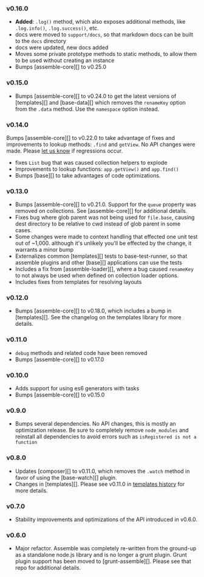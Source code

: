 ### v0.16.0

- **Added**: `.log()` method, which also exposes additional methods, like `.log.info()`, `.log.success()`, etc. 
- docs were moved to `support/docs`, so that markdown docs can be built to the `docs` directory
- docs were updated, new docs added
- Moves some private prototype methods to static methods, to allow them to be used without creating an instance
- Bumps [assemble-core][] to v0.25.0

### v0.15.0

- Bumps [assemble-core][] to v0.24.0 to get the latest versions of [templates][] and [base-data][] which removes the `renameKey` option from the `.data` method. Use the `namespace` option instead.

### v0.14.0

Bumps [assemble-core][] to v0.22.0 to take advantage of fixes and improvements to lookup methods: `.find` and `getView`. No API changes were made. Please [let us know](../../issues) if regressions occur.

- fixes `List` bug that was caused collection helpers to explode
- Improvements to lookup functions: `app.getView()` and `app.find()`
- Bumps [base][] to take advantages of code optimizations.

### v0.13.0

- Bumps [assemble-core][] to v0.21.0. Support for the `queue` property was removed on collections. See [assemble-core][] for additional details.
- Fixes bug where glob parent was not being used for `file.base`, causing dest directory to be relative to cwd instead of glob parent in some cases.
- Some changes were made to context handling that effected one unit test out of ~1,000. although it's unlikely you'll be effected by the change, it warrants a minor bump
- Externalizes common [templates][] tests to base-test-runner, so that assemble plugins and other [base][] applications can use the tests
- Includes a fix from [assemble-loader][], where a bug caused `renameKey` to not always be used when defined on collection loader options.
- Includes fixes from templates for resolving layouts

### v0.12.0

- Bumps [assemble-core][] to v0.18.0, which includes a bump in [templates][]. See the changelog on the templates library for more details.

### v0.11.0

- `debug` methods and related code have been removed
- Bumps [assemble-core][] to v0.17.0

### v0.10.0

- Adds support for using es6 generators with tasks
- Bumps [assemble-core][] to v0.15.0

### v0.9.0

- Bumps several dependencies. No API changes, this is mostly an optimization release. Be sure to completely remove `node_modules` and reinstall all dependencies to avoid errors such as `isRegistered is not a function`

### v0.8.0

- Updates [composer][] to v0.11.0, which removes the `.watch` method in favor of using the [base-watch][] plugin.
- Changes in [templates][]. Please see v0.11.0 in [templates history](https://github.com/jonschlinkert/templates#history) for more details.

### v0.7.0

- Stability improvements and optimizations of the API introduced in v0.6.0.

### v0.6.0

- Major refactor. Assemble was completely re-written from the ground-up as a standalone node.js library and is no longer a grunt plugin. Grunt plugin support has been moved to [grunt-assemble][]. Please see that repo for additional details.
